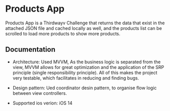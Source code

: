 
# Products App

Products App is a Thirdwayv Challenge that returns the data that exist in the attached JSON file and cached locally as well, 
and the products list can be scrolled to load more products to show more products.

## Documentation

- Architecture:
Used MVVM, As the business logic is separated from the view, MVVM allows for great optimization and the application of the SRP principle (single responsibility principle). All of this makes the project very testable, which facilitates in reducing and finding bugs.

- Design pattern:
Ued coordinator desin pattern, to organise flow logic between view controllers.


- Supported ios verion:
iOS 14
